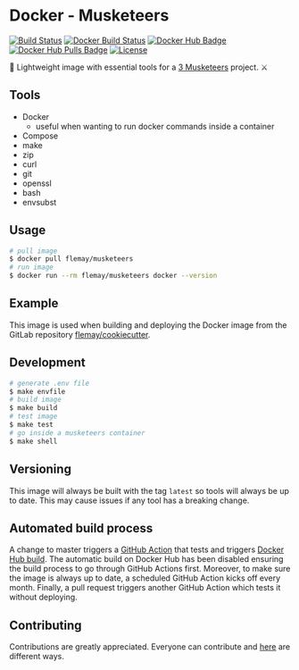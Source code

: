 # Docker - Musketeers

[![Build Status][linkGitHubActionsProjectBadge]][linkGitHubActionsProject]
[![Docker Build Status][linkDockerProjectBuildBadge]][linkDockerHubProjectBuild]
[![Docker Hub Badge][linkDockerHubProjectBadge]][linkDockerHubProject]
[![Docker Hub Pulls Badge][LinkDockerHubProjectPullsBadge]][linkDockerHubProject]
[![License][linkLicenseBadge]][linkLicense]

🐳 Lightweight image with essential tools for a [3 Musketeers][link3Musketeers] project. ⚔️

## Tools

- Docker
  - useful when wanting to run docker commands inside a container
- Compose
- make
- zip
- curl
- git
- openssl
- bash
- envsubst

## Usage

```bash
# pull image
$ docker pull flemay/musketeers
# run image
$ docker run --rm flemay/musketeers docker --version
```

## Example

This image is used when building and deploying the Docker image from the GitLab repository [flemay/cookiecutter][linkGitLabCookiecutter].

## Development

```bash
# generate .env file
$ make envfile
# build image
$ make build
# test image
$ make test
# go inside a musketeers container
$ make shell
```

## Versioning

This image will always be built with the tag `latest` so tools will always be up to date. This may cause issues if any tool has a breaking change.

## Automated build process

A change to master triggers a [GitHub Action][linkGitHubActionsProject] that tests and triggers [Docker Hub build][linkDockerHubProjectBuild]. The automatic build on Docker Hub has been disabled ensuring the build process to go through GitHub Actions first. Moreover, to make sure the image is always up to date, a scheduled GitHub Action kicks off every month. Finally, a pull request triggers another GitHub Action which tests it without deploying.

## Contributing

Contributions are greatly appreciated. Everyone can contribute and [here][linkProjectContributing] are different ways.


[linkProjectContributing]: CONTRIBUTING.md
[link3Musketeers]: https://3musketeers.io
[linkGitLabCookiecutter]: https://gitlab.com/flemay/docker-cookiecutter

[linkLicenseBadge]: https://img.shields.io/dub/l/vibe-d.svg
[linkLicense]: LICENSE
[linkGitHubActionsProjectBadge]: https://github.com/flemay/docker-musketeers/workflows/Deploy/badge.svg
[linkGitHubActionsProject]: https://github.com/flemay/docker-musketeers/actions
[linkDockerHubProjectBadge]: https://img.shields.io/badge/repository-dockerhub-blue.svg
[linkDockerHubProject]: https://hub.docker.com/r/flemay/musketeers
[linkDockerHubProjectBuild]: https://hub.docker.com/r/flemay/musketeers/builds/
[LinkDockerHubProjectPullsBadge]: https://img.shields.io/docker/pulls/flemay/musketeers
[linkDockerProjectBuildBadge]: https://img.shields.io/docker/build/flemay/musketeers.svg
